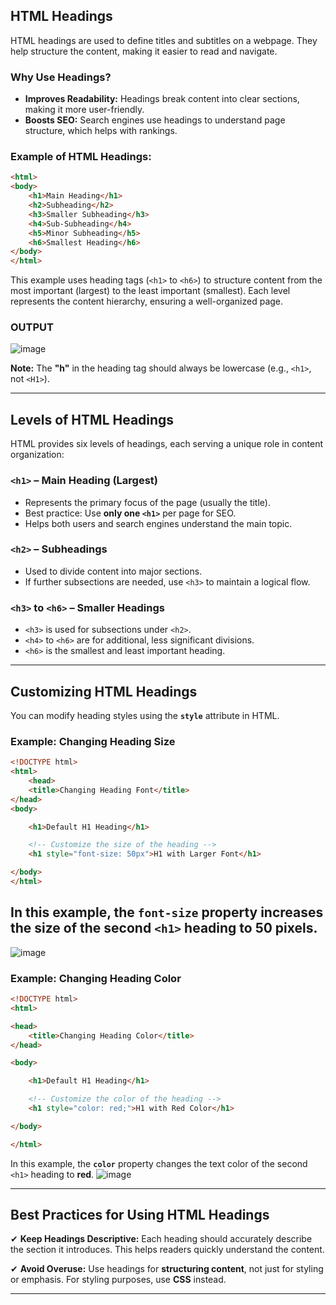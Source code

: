 
## **HTML Headings**  

HTML headings are used to define titles and subtitles on a webpage. They help structure the content, making it easier to read and navigate.  

### **Why Use Headings?**  
- **Improves Readability:** Headings break content into clear sections, making it more user-friendly.  
- **Boosts SEO:** Search engines use headings to understand page structure, which helps with rankings.  

### **Example of HTML Headings:**  

```html
<html>
<body>
    <h1>Main Heading</h1>
    <h2>Subheading</h2>
    <h3>Smaller Subheading</h3>
    <h4>Sub-Subheading</h4>
    <h5>Minor Subheading</h5>
    <h6>Smallest Heading</h6>
</body>
</html>
```

This example uses heading tags (`<h1>` to `<h6>`) to structure content from the most important (largest) to the least important (smallest). Each level represents the content hierarchy, ensuring a well-organized page.

### OUTPUT
![image](https://github.com/user-attachments/assets/4a2fc5b4-30c4-49d0-95eb-313ba6aef2ae)


**Note:** The **"h"** in the heading tag should always be lowercase (e.g., `<h1>`, not `<H1>`).  

---

## **Levels of HTML Headings**  

HTML provides six levels of headings, each serving a unique role in content organization:  

### **`<h1>` – Main Heading (Largest)**  
- Represents the primary focus of the page (usually the title).  
- Best practice: Use **only one `<h1>`** per page for SEO.  
- Helps both users and search engines understand the main topic.  

### **`<h2>` – Subheadings**  
- Used to divide content into major sections.  
- If further subsections are needed, use `<h3>` to maintain a logical flow.  

### **`<h3>` to `<h6>` – Smaller Headings**  
- `<h3>` is used for subsections under `<h2>`.  
- `<h4>` to `<h6>` are for additional, less significant divisions.  
- `<h6>` is the smallest and least important heading.  

---

## **Customizing HTML Headings**  

You can modify heading styles using the **`style`** attribute in HTML.  

### **Example: Changing Heading Size**  

```html
<!DOCTYPE html>
<html>
    <head>
    <title>Changing Heading Font</title>
</head>
<body>

    <h1>Default H1 Heading</h1>

    <!-- Customize the size of the heading -->
    <h1 style="font-size: 50px">H1 with Larger Font</h1>

</body>
</html>
```

In this example, the **`font-size`** property increases the size of the second `<h1>` heading to **50 pixels**. 
---
![image](https://github.com/user-attachments/assets/fbb425d4-0dbd-4652-a0e6-0eeed3228ef9)

### **Example: Changing Heading Color**  

```html
<!DOCTYPE html>
<html>

<head>
    <title>Changing Heading Color</title>
</head>

<body>

    <h1>Default H1 Heading</h1>

    <!-- Customize the color of the heading -->
    <h1 style="color: red;">H1 with Red Color</h1>

</body>

</html>
```  

In this example, the **`color`** property changes the text color of the second `<h1>` heading to **red**.
![image](https://github.com/user-attachments/assets/4b60d384-756e-4428-b13d-ffd27501f32f)

---

## **Best Practices for Using HTML Headings**  

✔ **Keep Headings Descriptive:** Each heading should accurately describe the section it introduces. This helps readers quickly understand the content.  

✔ **Avoid Overuse:** Use headings for **structuring content**, not just for styling or emphasis. For styling purposes, use **CSS** instead.  

---
